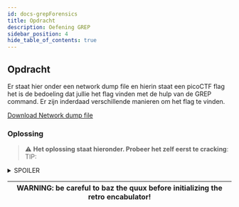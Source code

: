 ```yaml
---
id: docs-grepForensics
title: Opdracht
description: Oefening GREP
sidebar_position: 4
hide_table_of_contents: true
---
```


## Opdracht

Er staat hier onder een network dump file en hierin staat een picoCTF flag het is de bedoeling dat jullie het flag vinden met de hulp van de GREP command.
Er zijn inderdaad verschillende manieren om het flag te vinden.

[Download Network dump file](./assets/network-dump.flag.pcap)

### Oplossing
> :warning: **Het oplossing staat hieronder. Probeer het zelf eerst te cracking**: 
TIP: 
<details>
  <summary>SPOILER</summary>
  <p>strings network-dump.flag.pcap | grep "p i c o" | tr -d " "</p>
</details>

| WARNING: be careful to baz the quux before initializing the retro encabulator! |
| --- |




